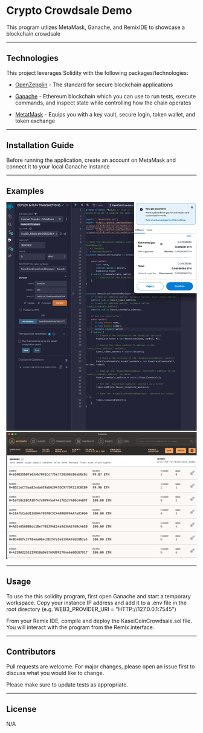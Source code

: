 # Crypto Crowdsale Demo

This program utlizes MetaMask, Ganache, and RemixIDE to showcase a blockchain crowdsale

---

## Technologies

This project leverages Solidity with the following packages/technologies:

* [OpenZepplin](https://github.com/OpenZeppelin/) - The standard for secure blockchain applications

* [Ganache](https://trufflesuite.com/ganache/) - Ethereum blockchain which you can use to run tests, execute commands, and inspect state while controlling how the chain operates

* [MetatMask](https://metamask.io/) - Equips you with a key vault, secure login, token wallet, and token exchange

---

## Installation Guide

Before running the application, create an account on MetaMask and connect it to your local Ganache instance

---

## Examples

![Remix IDE](./images/remix.png)
![Ganache](./images/ganache.png)

---

## Usage

To use the this solidity program, first open Ganache and start a temporary workspace. Copy your instance IP address and add it to a .env file in the root directory (e.g. WEB3_PROVIDER_URI = "HTTP://127.0.0.1:7545")

From your Remix IDE, compile and deploy the KaseiCoinCrowdsale.sol file. You will interact with the program from the Remix interface.

---

## Contributors

Pull requests are welcome. For major changes, please open an issue first to discuss what you would like to change.

Please make sure to update tests as appropriate.

---

## License

N/A
